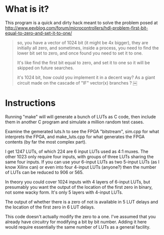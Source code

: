 What is it?
=====

This program is a quick and dirty hack meant to solve the problem posed at http://www.eevblog.com/forum/microcontrollers/hdl-problem-first-bit-equal-to-zero-and-set-it-to-one/

> so, you have a vector of 1024 bit (it might be 4x bigger), they are initially all zero,
> and sometimes, inside a process, you need to find the lower bit set to zero, and once
> found you need to set it to one.
> 
> It's like find the first bit equal to zero, and set it to one so it will be skipped on
> future searches.
> 
> it's 1024 bit, how could you implement it in a decent way? 
> As a giant circuit made on the cascade of "IF" vector(x) branches ?  ￼


Instructions
=====

Running "make" will will generate a bunch of LUTs as C code, then include them in another C program and simulate a million random test cases.

Examine the gemerated luts.h to see the FPGA "bitstream", sim.cpp for what interprets the FPGA, and make_luts.cpp for what generates the FPGA contents (by far the most complex part).

I get 1247 LUTs, of which 224 are 6 input LUTs used as 4:1 muxes. The other 1023 only require four inputs, with groups of three LUTs sharing the same four inputs. If you can use your 6-input LUTs as two 5-input LUTs (as I know Xilinx can) or even into four 4-input LUTs (anyone?) then the number of LUTs can be reduced to 906 or 565.

In theory you could cover 1024 inputs with 4 layers of 6-input LUTs, but presumably you want the output of the location of the first zero in binary, not some wacky form. It's only 5 layers with 4-input LUTs.

The output of whether there is a zero of not is available in 5 LUT delays and the location of the first zero in 6 LUT delays.

This code doesn't actually modify the zero to a one. I've assumed that you already have circuitry for modifying a bit by bit number. Adding it here would require essentially the same number of LUTs as a general facility.